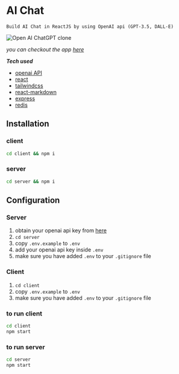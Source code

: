 # AI Chat

    Build AI Chat in ReactJS by using OpenAI api (GPT-3.5, DALL-E)

![Open AI ChatGPT clone](https://res.cloudinary.com/myfinance/image/upload/v1682103156/recognizer/Screenshot_2023-04-21_at_21.50.30_qmboyy.png)

_you can checkout the app [here](https://gptchat-clone.vercel.app)_

**_Tech used_**

- [openai API](https://platform.openai.com/)
- [react](https://reactjs.org)
- [tailwindcss](https://tailwindcss.com)
- [react-markdown](https://github.com/remarkjs/react-markdown#readme)
- [express](https://expressjs.com)
- [redis](https://redis.io)

## Installation

### client

```bash
cd client && npm i
```

### server

```bash
cd server && npm i
```

## Configuration

### Server

1. obtain your openai api key from [here](https://openai.com)
2. `cd server`
3. copy `.env.example` to `.env`
4. add your openai api key inside `.env`
5. make sure you have added `.env` to your `.gitignore` file

### Client

1. `cd client`
2. copy `.env.example` to `.env`
3. make sure you have added `.env` to your `.gitignore` file

### to run client

```bash
cd client
npm start
```

### to run server

```bash
cd server
npm start
```
